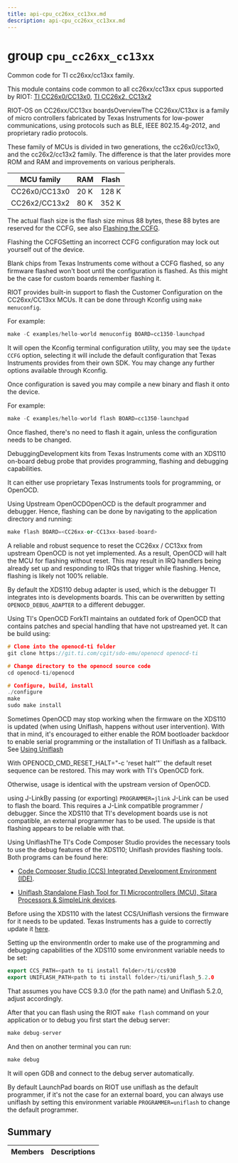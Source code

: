 ```yaml
---
title: api-cpu_cc26xx_cc13xx.md
description: api-cpu_cc26xx_cc13xx.md
---
```

# group `cpu_cc26xx_cc13xx` 

Common code for TI cc26xx/cc13xx family.

This module contains code common to all cc26xx/cc13xx cpus supported by RIOT: [TI CC26x0/CC13x0](./doc/starlight-docs/src/content/docs/apidoc/api-undefined.md#group__cpu__cc26x0__cc13x0), [TI CC26x2, CC13x2](./doc/starlight-docs/src/content/docs/apidoc/api-undefined.md#group__cpu__cc26x2__cc13x2)

RIOT-OS on CC26xx/CC13xx boardsOverviewThe CC26xx/C13xx is a family of micro controllers fabricated by Texas Instruments for low-power communications, using protocols such as BLE, IEEE 802.15.4g-2012, and proprietary radio protocols.

These family of MCUs is divided in two generations, the cc26x0/cc13x0, and the cc26x2/cc13x2 family. The difference is that the later provides more ROM and RAM and improvements on various peripherals.

MCU family   |RAM   |Flash
--------- | --------- | ---------
CC26x0/CC13x0   |20 K   |128 K
CC26x2/CC13x2   |80 K   |352 K

The actual flash size is the flash size minus 88 bytes, these 88 bytes are reserved for the CCFG, see also [Flashing the CCFG](#cc26xx_cc13xx_ccfg).

Flashing the CCFGSetting an incorrect CCFG configuration may lock out yourself out of the device.

Blank chips from Texas Instruments come without a CCFG flashed, so any firmware flashed won't boot until the configuration is flashed. As this might be the case for custom boards remember flashing it.

RIOT provides built-in support to flash the Customer Configuration on the CC26xx/CC13xx MCUs. It can be done through Kconfig using `make menuconfig`.

For example:

```cpp
make -C examples/hello-world menuconfig BOARD=cc1350-launchpad
```

It will open the Kconfig terminal configuration utility, you may see the `Update CCFG` option, selecting it will include the default configuration that Texas Instruments provides from their own SDK. You may change any further options available through Kconfig.

Once configuration is saved you may compile a new binary and flash it onto the device.

For example:

```cpp
make -C examples/hello-world flash BOARD=cc1350-launchpad
```

Once flashed, there's no need to flash it again, unless the configuration needs to be changed.

DebuggingDevelopment kits from Texas Instruments come with an XDS110 on-board debug probe that provides programming, flashing and debugging capabilities.

It can either use proprietary Texas Instruments tools for programming, or OpenOCD.

Using Upstream OpenOCDOpenOCD is the default programmer and debugger. Hence, flashing can be done by navigating to the application directory and running:

```cpp
make flash BOARD=<CC26xx-or-CC13xx-based-board>
```

A reliable and robust sequence to reset the CC26xx / CC13xx from upstream OpenOCD is not yet implemented. As a result, OpenOCD will halt the MCU for flashing without reset. This may result in IRQ handlers being already set up and responding to IRQs that trigger while flashing. Hence, flashing is likely not 100% reliable.

By default the XDS110 debug adapter is used, which is the debugger TI integrates into is developments boards. This can be overwritten by setting `OPENOCD_DEBUG_ADAPTER` to a different debugger.

Using TI's OpenOCD ForkTI maintains an outdated fork of OpenOCD that contains patches and special handling that have not upstreamed yet. It can be build using:

```cpp
# Clone into the openocd-ti folder
git clone https://git.ti.com/cgit/sdo-emu/openocd openocd-ti

# Change directory to the openocd source code
cd openocd-ti/openocd

# Configure, build, install
./configure
make
sudo make install
```

Sometimes OpenOCD may stop working when the firmware on the XDS110 is updated (when using Uniflash, happens without user intervention). With that in mind, it's encouraged to either enable the ROM bootloader backdoor to enable serial programming or the installation of TI Uniflash as a fallback. See [Using Uniflash](#cc26xx_cc13xx_uniflash)

With OPENOCD_CMD_RESET_HALT="-c 'reset halt&rsquo;"` the default reset sequence can be restored. This may work with TI's OpenOCD fork.

Otherwise, usage is identical with the upstream version of OpenOCD.

using J-LinkBy passing (or exporting) `PROGRAMMER=jlink` J-Link can be used to flash the board. This requires a J-Link compatible programmer / debugger. Since the XDS110 that TI's development boards use is not compatible, an external programmer has to be used. The upside is that flashing appears to be reliable with that.

Using UniflashThe TI's Code Composer Studio provides the necessary tools to use the debug features of the XDS110; Uniflash provides flashing tools. Both programs can be found here:

* [Code Composer Studio (CCS) Integrated Development Environment (IDE)](http://www.ti.com/tool/CCSTUDIO).

* [Uniflash Standalone Flash Tool for TI Microcontrollers (MCU), Sitara Processors & SimpleLink devices](http://www.ti.com/tool/UNIFLASH).

Before using the XDS110 with the latest CCS/Uniflash versions the firmware for it needs to be updated. Texas Instruments has a guide to correctly update it [here](http://software-dl.ti.com/ccs/esd/documents/xdsdebugprobes/emu_xds110.html#updating-the-xds110-firmware).

Setting up the environmentIn order to make use of the programming and debugging capabilities of the XDS110 some environment variable needs to be set:

```cpp
export CCS_PATH=<path to ti install folder>/ti/ccs930
export UNIFLASH_PATH<path to ti install folder>/ti/uniflash_5.2.0
```

That assumes you have CCS 9.3.0 (for the path name) and Uniflash 5.2.0, adjust accordingly.

After that you can flash using the RIOT `make flash` command on your application or to debug you first start the debug server:

```cpp
make debug-server
```

And then on another terminal you can run:

```cpp
make debug
```

It will open GDB and connect to the debug server automatically.

By default LaunchPad boards on RIOT use uniflash as the default programmer, if it's not the case for an external board, you can always use uniflash by setting this environment variable `PROGRAMMER=uniflash` to change the default programmer.

## Summary

 Members                        | Descriptions                                
--------------------------------|---------------------------------------------

